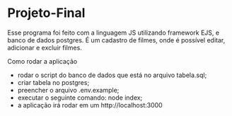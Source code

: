 # Projeto-Final

Esse programa foi feito com a linguagem JS utilizando framework EJS, e banco de dados postgres. É um cadastro de filmes, onde é possível editar, adicionar e excluir filmes.

Como rodar a aplicação
- rodar o script do banco de dados que está no arquivo tabela.sql;
- criar tabela no postgres;
- preencher o arquivo .env.example;
- executar o seguinte comando: node index;
- a aplicação irá rodar em um http://localhost:3000
